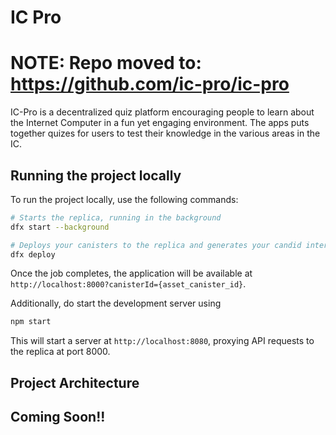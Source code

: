 # IC Pro

# NOTE: Repo moved to: https://github.com/ic-pro/ic-pro

IC-Pro is a decentralized quiz platform encouraging people to learn about the Internet Computer in a fun yet engaging environment. The apps puts together quizes for users to test their knowledge in the various areas in the IC.

## Running the project locally

To run the project locally, use the following commands:

```bash
# Starts the replica, running in the background
dfx start --background

# Deploys your canisters to the replica and generates your candid interface
dfx deploy
```
Once the job completes, the application will be available at `http://localhost:8000?canisterId={asset_canister_id}`.

Additionally, do start the development server using

```bash
npm start
```

This will start a server at `http://localhost:8080`, proxying API requests to the replica at port 8000.

## Project Architecture

## Coming Soon!!
